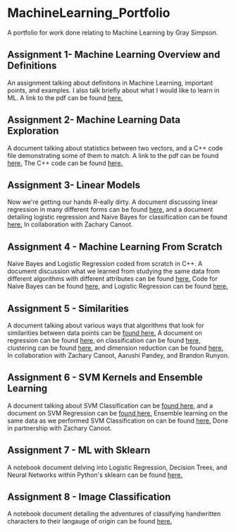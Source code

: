 # MachineLearning_Portfolio
A portfolio for work done relating to Machine Learning by Gray Simpson. 

## Assignment 1- Machine Learning Overview and Definitions
An assignment talking about definitons in Machine Learning, important points, and examples. I also talk briefly about what I would like to learn in ML. A link to the pdf can be found [here.](OverviewOfML.pdf)

## Assignment 2- Machine Learning Data Exploration
A document talking about statistics between two vectors, and a C++ code file demonstrating some of them to match. A link to the pdf can be found [here.](DataExploration/MLDataExploration.pdf) The C++ code can be found [here.](DataExploration/main.cpp)

## Assignment 3- Linear Models 
Now we're getting our hands *R*-eally dirty. A document discussing linear regression in many different forms can be found [here,](LinearModels/Regression.pdf) and a document detailing logistic regression and Naive Bayes for classification can be found [here.](LinearModels/Classification.pdf) In collaboration with Zachary Canoot.

## Assignment 4 - Machine Learning From Scratch
Naive Bayes and Logistic Regression coded from scratch in C++. A document discussion what we learned from studying the same data from different algorithms with different attributes can be found [here.](FromScratch/MachineLearningClassificationFromScratch.pdf) Code for Naive Bayes can be found [here,](FromScratch/NaiveBayes.cpp) and Logistic Regression can be found [here.](FromScratch/LogisticRegressionModel.cpp)

## Assignment 5 - Similarities
A document talking about various ways that algorithms that look for similarities between data points can be [found here.](Similarities/Similarities.pdf) A document on regression can be found [here,](Similarities/Regression.pdf) on classification can be found [here,](Similarities/Classification.pdf) clustering can be found [here,](Similarities/Clustering.pdf) and dimension reduction can be found [here.](Similarities/Dimensionality.pdf) In collaboration with Zachary Canoot, Aarushi Pandey, and Brandon Runyon.

## Assignment 6 - SVM Kernels and Ensemble Learning
A document talking about SVM Classification can be [found here,](KernelEnsemble/ClassificationSVM.pdf) and a document on SVM Regression can be [found here.](KernelEnsemble/RegressionSVM.pdf) Ensemble learning on the same data as we performed SVM Classification on can be found [here.](KernelEnsemble/EnsembleLearning.pdf) Done in partnership with Zachary Canoot.

## Assignment 7 - ML with Sklearn
A notebook document delving into Logistic Regression, Decision Trees, and Neural Networks within Python's sklearn can be found [here.](PythonSklearn/PythonSklearn.pdf) 

## Assignment 8 - Image Classification
A notebook document detailing the adventures of classifying handwritten characters to their langauge of origin can be found [here.](ImageClassification/ImageClassification.pdf)